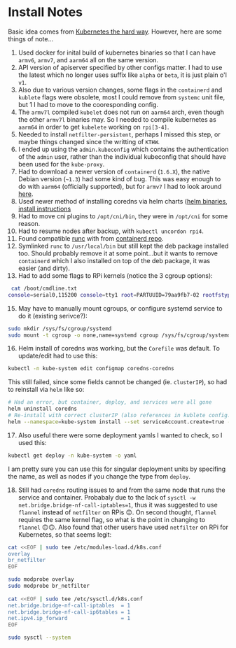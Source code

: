 # Install Notes
Basic idea comes from [Kubernetes the hard way](https://github.com/kelseyhightower/kubernetes-the-hard-way).
However, here are some things of note...

1. Used docker for inital build of kubernetes binaries so that I can have `armv6`, `armv7`, and `aarm64` all on the same version.
2. API version of apiserver specified by other configs matter. I had to use the latest which no longer uses suffix like `alpha` or `beta`, it is just plain o'l `v1`.
3. Also due to various version changes, some flags in the `containerd` and `kublete` flags were obsolete,
   most I could remove from `systemc` unit file, but 1 I had to move to the cooresponding config.
5. The `armv7l` compiled `kubelet` does not run on `aarm64` arch, even though the other `armv7l` binaries may.
   So I needed to compile kubernetes as `aarm64` in order to get `kubelete` working on `rpi[3-4]`.
6. Needed to install `netfilter-persistent`, perhaps I missed this step, or maybe things changed since the writting of `KTHW`.
7. I ended up using the `admin.kubeconfig` which contains the authentication of the `admin` user, rather than the individual kubeconfig that should have been used for the `kube-proxy`.
8. Had to download a newer version of `containerd` (`1.6.X`), the native Debian version (`~1.3`) had some kind of bug.
   This was easy enough to do with `aarm64` (officially supported), but for `armv7` I had to look around [here](https://github.com/alexellis/containerd-arm/releases).
9. Used newer method of installing coredns via helm charts ([helm binaries](https://github.com/helm/helm/releases), [install instructions](https://github.com/coredns/helm)
10. Had to move cni plugins to `/opt/cni/bin`, they were in `/opt/cni` for some reason.
11. Had to resume nodes after backup, with `kubectl uncordon rpi4`.
12. Found compatible [runc](https://github.com/opencontainers/runc/releases) with from [containerd repo](https://github.com/containerd/containerd/blob/v1.6.24/script/setup/runc-version).
13. Symlinked `runc` to `/usr/local/bin` but still kept the deb package installed too. Should probably remove it at some point...but it wants to remove `containerd` which I also installed on top of the deb package, it was easier (and dirty).
14. Had to add some flags to RPi kernels (notice the 3 cgroup options):
```bash
 cat /boot/cmdline.txt
console=serial0,115200 console=tty1 root=PARTUUID=79aa9fb7-02 rootfstype=ext4 cgroup_enable=cpuset cgroup_enable=memory cgroup_memory=1 fsck.repair=yes rootwait
```
15. May have to manually mount cgroups, or configure systemd service to do it (existing serivce?):
```bash
sudo mkdir /sys/fs/cgroup/systemd
sudo mount -t cgroup -o none,name=systemd cgroup /sys/fs/cgroup/systemd
```
16. Helm install of coredns was working, but the `Corefile` was default. To update/edit had to use this:
```bash
kubectl -n kube-system edit configmap coredns-coredns
```
This still failed, since some fields cannot be changed (ie. `clusterIP`), so had to reinstall via `helm` like so:
```bash
# Had an error, but container, deploy, and services were all gone
helm uninstall coredns
# Re-install with correct clusterIP (also references in kublete config...)
helm --namespace=kube-system install --set serviceAccount.create=true --set service.clusterIP=10.32.0.10 coredns coredns/coredns
```
17. Also useful there were some deployment yamls I wanted to check, so I used this:
```bash
kubectl get deploy -n kube-system -o yaml
```
I am pretty sure you can use this for singular deployment units by specifing the name, as well as nodes if you change the type from `deploy`.

18. Still had `coredns` routing issues to and from the same node that runs the service and container. Probabaly due to the lack of `sysctl -w net.bridge.bridge-nf-call-iptables=1`, thus it was suggested to use `flannel` instead of `netfilter` on RPis 🙃. On second thought, `flannel` requires the same kernel flag, so what is the point in changing to `flannel` 🙃🙃. Also found that other users have used `netfilter` on RPi for Kubernetes, so that seems legit:
```bash
cat <<EOF | sudo tee /etc/modules-load.d/k8s.conf
overlay
br_netfilter
EOF

sudo modprobe overlay
sudo modprobe br_netfilter
 
cat <<EOF | sudo tee /etc/sysctl.d/k8s.conf
net.bridge.bridge-nf-call-iptables  = 1
net.bridge.bridge-nf-call-ip6tables = 1
net.ipv4.ip_forward                 = 1
EOF

sudo sysctl --system
```
